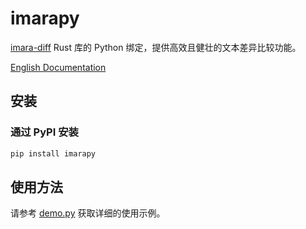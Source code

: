 # imarapy

[imara-diff](https://github.com/rsms/imara-diff) Rust 库的 Python 绑定，提供高效且健壮的文本差异比较功能。

[English Documentation](README.md)

## 安装

### 通过 PyPI 安装

```bash
pip install imarapy
```

## 使用方法

请参考 [demo.py](./demo.py) 获取详细的使用示例。
